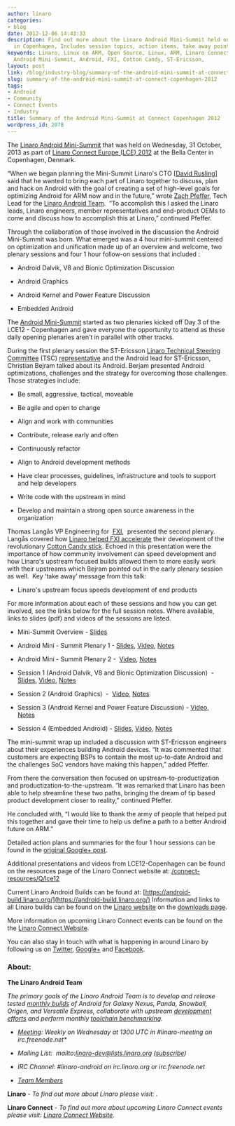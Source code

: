 ```yaml
---
author: linaro
categories:
- blog
date: 2012-12-06 14:43:33
description: Find out more about the Linaro Android Mini-Summit held on 31 Oct 2012
  in Copenhagen, Includes session topics, action items, take away points and more.
keywords: Linaro, Linux on ARM, Open Source, Linux, ARM, Linaro Connect, LCE12-Copenhagen,
  Android Mini-Summit, Android, FXI, Cotton Candy, ST-Ericsson,
layout: post
link: /blog/industry-blog/summary-of-the-android-mini-summit-at-connect-copenhagen-2012/
slug: summary-of-the-android-mini-summit-at-connect-copenhagen-2012
tags:
- Android
- Community
- Connect Events
- Industry
title: Summary of the Android Mini-Summit at Connect Copenhagen 2012
wordpress_id: 2078
---
```


The [Linaro Android Mini-Summit](http://summit.linaro.org/lce12/track/linaro-mini-summit/) that was held on Wednesday, 31 October, 2013 as part of [Linaro Connect Europe (LCE) 2012](http://connect.linaro.org/resources/) at the Bella Center in Copenhagen, Denmark.

“When we began planning the Mini-Summit Linaro's CTO [[David Rusling](/linux-on-arm/meet-the-team/david-a-rusling/)] said that he wanted to bring each part of Linaro together to discuss, plan and hack on Android with the goal of creating a set of high-level goals for optimizing Android for ARM now and in the future,” wrote [Zach Pfeffer](/about/), Tech Lead for the [Linaro Android Team](/linux-on-arm/meet-the-team/android).  “To accomplish this I asked the Linaro leads, Linaro engineers, member representatives and end-product OEMs to come and discuss how to accomplish this at Linaro,” continued Pfeffer.

Through the collaboration of those involved in the discussion the Android Mini-Summit was born. What emerged was a 4 hour mini-summit centered on optimization and unification made up of an overview and welcome, two plenary sessions and four 1 hour follow-on sessions that included :

  * Android Dalvik, V8 and Bionic Optimization Discussion


  * Android Graphics


  * Android Kernel and Power Feature Discussion


  * Embedded Android


The [Android Mini-Summit](http://summit.linaro.org/lce12/meeting/20937/android-mini-summit-1/) started as two plenaries kicked off Day 3 of the LCE12 - Copenhagen and gave everyone the opportunity to attend as these daily opening plenaries aren’t in parallel with other tracks.

During the first plenary session the ST-Ericsson [Linaro Technical Steering Committee](/linaro-blog/2012/12/03/how-linaros-technical-steering-committee-works/) (TSC) [representative](/about/tsc/) and the Android lead for ST-Ericsson, Christian Bejram talked about its Android. Berjam presented Android optimizations, challenges and the strategy for overcoming those challenges. Those strategies include:

  * Be small, aggressive, tactical, moveable


  * Be agile and open to change


  * Align and work with communities


  * Contribute, release early and often


  * Continuously refactor


  * Align to Android development methods


  * Have clear processes, guidelines, infrastructure and tools to support and help developers


  * Write code with the upstream in mind


  * Develop and maintain a strong open source awareness in the organization


Thomas Langås VP Engineering for  [FXI](http://www.fxitech.com/),  presented the second plenary. Langås covered how [Linaro helped FXI accelerate](/linaro-blog/2012/02/29/linaro-sweetens-cotton-candys-success/) their development of the revolutionary [Cotton Candy stick](http://www.fxitech.com/products/). Echoed in this presentation were the importance of how community involvement can speed development and how Linaro's upstream focused builds allowed them to more easily work with their upstreams which Bejram pointed out in the early plenary session as well.  Key ‘take away’ message from this talk:

  * Linaro's upstream focus speeds development of end products


For more information about each of these sessions and how you can get involved, see the links below for the full session notes. Where available, links to slides (pdf) and videos of the sessions are listed.


  * Mini-Summit Overview - [Slides](/documents/download/9ada1053d8919fd274a5294d6d41068e509a6d2d51a94)


  * Android Mini - Summit Plenary 1 - [Slides](/documents/download/895242deb08a865bb8b477e1d9701a3d509a6e5453f47), [Video](https://www.youtube.com/watch?v=35DR2JRBfxA), [Notes](http://summit.linaro.org/lce12/meeting/20941/android-plenary-tuesday-1/)


  * Android Mini - Summit Plenary 2 -  [Video](https://www.youtube.com/watch?v=35DR2JRBfxA), [Notes](http://summit.linaro.org/lce12/meeting/20942/android-plenary-tuesday-2/)


  * Session 1 (Android Dalvik, V8 and Bionic Optimization Discussion)  - [Slides](/documents/download/751895faa105bc379472e3bb48e4038d508fd924d1b10), [Video](https://www.youtube.com/watch?v=R4GGv2fezEY), [Notes](http://summit.linaro.org/lce12/meeting/20937/android-mini-summit-1/)


  * Session 2 (Android Graphics)  -  [Video](https://www.youtube.com/watch?v=R4GGv2fezEY), [Notes](http://summit.linaro.org/lce12/meeting/21339/android-mini-summit-2/)


  * Session 3 (Android Kernel and Power Feature Discussion) - [Video](https://www.youtube.com/watch?v=BrfF-jaFLpI), [Notes](http://summit.linaro.org/lce12/meeting/21340/android-mini-summit-3/)


  * Session 4 (Embedded Android) - [Slides](/documents/download/2973c6b616f327a92dfe2200cef74fdc509a6fabe94d1), [Video](https://www.youtube.com/watch?v=BrfF-jaFLpI), [Notes](http://summit.linaro.org/lce12/meeting/21341/android-mini-summit-4/)


The mini-summit wrap up included a discussion with ST-Ericsson engineers about their experiences building Android devices. “It was commented that customers are expecting BSPs to contain the most up-to-date Android and the challenges SoC vendors have making this happen,” added Pfeffer.

From there the conversation then focused on upstream-to-productization and productization-to-the-upstream. ”It was remarked that Linaro has been able to help streamline these two paths, bringing the dream of tip based product development closer to reality,” continued Pfeffer.

He concluded with, “I would like to thank the army of people that helped put this together and gave their time to help us define a path to a better Android future on ARM.”

Detailed action plans and summaries for the four 1 hour sessions can be found in the [original Google+ post](https://plus.google.com/u/0/104422661029399872488/posts/ecAFcJQZWaa).

Additional presentations and videos from LCE12-Copenhagen can be found on the resources page of the Linaro Connect website at: [/connect-resources/Q/lce12](/connect-resources/Q/lce12)

Current Linaro Android Builds can be found at: [https://android-build.linaro.org/](https://android-build.linaro.org/) Information and links to all Linaro builds can be found on the [Linaro website](/) on the [downloads page](/downloads/).

More information on upcoming Linaro Connect events can be found on the the [Linaro Connect Website](http://connect.linaro.org/).

You can also stay in touch with what is happening in around Linaro by following us on [Twitter](https://twitter.com/LinaroOrg), [Google+](https://plus.google.com/+LinaroOnAir) and [Facebook](https://www.facebook.com/LinaroOrg).


### About:


**The Linaro Android Team**

_The primary goals of the Linaro Android Team is to develop and release tested [monthly builds](http://releases.linaro.org/) of Android for Galaxy Nexus, Panda, Snowball, Origen, and Versatile Express, collaborate with upstream [development efforts](https://wiki.linaro.org/Platform/Android/UpstreamWork) and perform monthly [toolchain benchmarking](https://wiki.linaro.org/Platform/Android/AndroidToolchainBenchmarking)._

  * _[Meeting](https://wiki.linaro.org/Platform/Android/Meetings): Weekly on Wednesday at 1300 UTC in #linaro-meeting on irc.freenode.net*_


  * _Mailing List:  mailto:linaro-dev@lists.linaro.org ([subscribe](http://lists.linaro.org/mailman/listinfo/linaro-dev))_


  * _IRC Channel: #linaro-android on irc.linaro.org or irc.freenode.net_


  * _[Team Members](/linux-on-arm/meet-the-team/android)_


**Linaro** - _To find out more about Linaro please visit: [ ](/)._

**Linaro Connect** - _To find out more about upcoming Linaro Connect events please visit: [ Linaro Connect Website](http://connect.linaro.org/)._